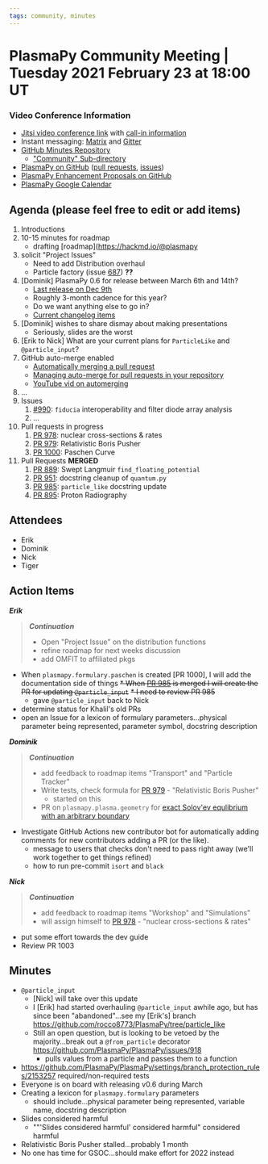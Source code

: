 ```yaml
---
tags: community, minutes
---
```


# PlasmaPy Community Meeting | Tuesday 2021 February 23 at 18:00 UT

### Video Conference Information
* [Jitsi video conference link](https://meet.jit.si/plasmapy) with [call-in information](https://meet.jit.si/static/dialInInfo.html?room=plasmapy) 
* Instant messaging: [Matrix](https://app.element.io/#/room/#plasmapy:openastronomy.org) and [Gitter](https://gitter.im/PlasmaPy/Lobby)
* [GitHub Minutes Repository](https://github.com/PlasmaPy/plasmapy-project/tree/master/minutes)
    * ["Community" Sub-directory](https://github.com/PlasmaPy/plasmapy-project/tree/master/minutes/_community)
* [PlasmaPy on GitHub](https://github.com/PlasmaPy/plasmapy) ([pull requests](https://github.com/PlasmaPy/plasmapy/pulls), [issues](https://github.com/PlasmaPy/plasmapy/issues))
* [PlasmaPy Enhancement Proposals on GitHub](https://github.com/PlasmaPy/PlasmaPy-PLEPs) 
* [PlasmaPy Google Calendar](https://calendar.google.com/calendar?cid=bzVsb3ZkcW0zaWxsam00ZTlrMDd2cmw5bWdAZ3JvdXAuY2FsZW5kYXIuZ29vZ2xlLmNvbQ)

## Agenda (please feel free to edit or add items)

1. Introductions
2. 10-15 minutes for roadmap
    * drafting [roadmap](https://hackmd.io/@plasmapy
3. solicit "Project Issues"
    * Need to add Distribution overhaul
    * Particle factory (issue [687](https://github.com/PlasmaPy/PlasmaPy/issues/687)) **??**
4. [Dominik] PlasmaPy 0.6 for release between March 6th and 14th?
    * [Last release on Dec 9th](https://docs.plasmapy.org/en/stable/whatsnew/index.html)
    * Roughly 3-month cadence for this year?
    * Do we want anything else to go in?
    * [Current changelog items](https://github.com/PlasmaPy/PlasmaPy/tree/master/changelog)
5. [Dominik] wishes to share dismay about making presentations
    * Seriously, slides are the worst
6. [Erik to Nick] What are your current plans for `ParticleLike` and `@particle_input`?
7. GitHub auto-merge enabled
    * [Automatically merging a pull request](https://docs.github.com/en/github/collaborating-with-issues-and-pull-requests/automatically-merging-a-pull-request)
    * [Managing auto-merge for pull requests in your repository](https://docs.github.com/en/github/administering-a-repository/managing-auto-merge-for-pull-requests-in-your-repository)
    * [YouTube vid on automerging](https://youtu.be/G_TP-2cRypU)
8. ...
9. Issues
    1. [#990](https://github.com/PlasmaPy/PlasmaPy/issues/990): `fiducia` interoperability and filter diode array analysis
    2. ...
10. Pull requests in progress 
    1. [PR 978](https://github.com/PlasmaPy/PlasmaPy/pull/978): nuclear cross-sections & rates
    2. [PR 979](https://github.com/PlasmaPy/PlasmaPy/pull/979): Relativistic Boris Pusher
    3. [PR 1000](https://github.com/PlasmaPy/PlasmaPy/pull/1000): Paschen Curve
11. Pull Requests **MERGED**
    1. [PR 889](https://github.com/PlasmaPy/PlasmaPy/pull/889): Swept Langmuir `find_floating_potential`
    2. [PR 951](https://github.com/PlasmaPy/PlasmaPy/pull/951): docstring cleanup of `quantum.py`
    3. [PR 985](https://github.com/PlasmaPy/PlasmaPy/pull/985): `particle_like` docstring update
    4. [PR 895](https://github.com/PlasmaPy/PlasmaPy/pull/895): Proton Radiography

## Attendees

* Erik
* Dominik
* Nick
* Tiger

## Action Items

***Erik***
> ***Continuation***
> * Open "Project Issue" on the distribution functions
> * refine roadmap for next weeks discussion
> * add OMFIT to affiliated pkgs
* When `plasmapy.formulary.paschen` is created [PR 1000], I will add the documentation side of things
~~* When [PR 985](https://github.com/PlasmaPy/PlasmaPy/pull/985) is merged I will create the PR for updating `@particle_input`~~
    ~~* I need to review PR 985~~
    * gave `@particle_input` back to Nick
* determine status for Khalil's old PRs
* open an Issue for a lexicon of formulary parameters...physical parameter being represented, parameter symbol, docstring description

***Dominik***
> ***Continuation***
> * add feedback to roadmap items "Transport" and "Particle Tracker"
> * Write tests, check formula for [PR 979](https://github.com/PlasmaPy/PlasmaPy/pull/979) - "Relativistic Boris Pusher"
>    * started on this
> * PR on `plasmapy.plasma.geometry` for [exact Solov'ev equlibrium with an arbitrary boundary](https://arxiv.org/pdf/1908.04449.pdf)
* Investigate GitHub Actions new contributor bot for automatically adding comments for new contributors adding a PR (or the like).
    * message to users that checks don't need to pass right away (we'll work together to get things refined)
    * how to run pre-commit `isort` and `black`

***Nick***
> ***Continuation***
> * add feedback to roadmap items "Workshop" and "Simulations"
> * will assign himself to [PR 978](https://github.com/PlasmaPy/PlasmaPy/pull/978) - "nuclear cross-sections & rates"
* put some effort towards the dev guide
* Review PR 1003

## Minutes

* `@particle_input`
    * [Nick] will take over this update
    * I [Erik] had started overhauling `@particle_input` awhile ago, but has since been "abandoned"...see my [Erik's] branch https://github.com/rocco8773/PlasmaPy/tree/particle_like
    * Still an open question, but is looking to be vetoed by the majority...break out a `@from_particle` decorator https://github.com/PlasmaPy/PlasmaPy/issues/918
        * pulls values from a particle and passes them to a function
* https://github.com/PlasmaPy/PlasmaPy/settings/branch_protection_rules/2153257 required/non-required tests
* Everyone is on board with releasing v0.6 during March
* Creating a lexicon for `plasmapy.formulary` parameters
    * should include...physical parameter being represented, variable name, docstring description
* Slides considered harmful
    * ""'Slides considered harmful' considered harmful" considered harmful
* Relativistic Boris Pusher stalled...probably 1 month
* No one has time for GSOC...should make effort for 2022 instead
